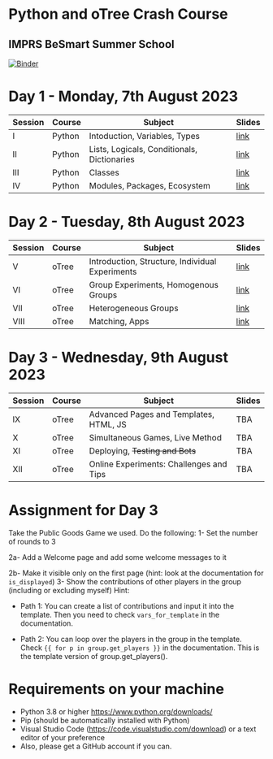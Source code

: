 # Python and oTree Crash Course
## IMPRS BeSmart Summer School
[![Binder](https://mybinder.org/badge_logo.svg)](https://mybinder.org/v2/gh/aseyq/imprs/HEAD)

# Day 1 - Monday, 7th August 2023
| Session | Course | Subject                                      | Slides |
|---------|--------|----------------------------------------------|--------|
| I       | Python | Intoduction, Variables, Types                |[link](https://www.saral.it/imprs/slides/s1_python1.html)|
| II      | Python | Lists, Logicals, Conditionals, Dictionaries  |[link](https://www.saral.it/imprs/slides/s2_python2.html)        |
| III     | Python | Classes                                      |[link](https://www.saral.it/imprs/slides/s3_python3.html)        |
| IV      | Python | Modules, Packages, Ecosystem                 |[link](https://www.saral.it/imprs/slides/s4_python4.html)        |

# Day 2 - Tuesday, 8th August 2023
| Session | Course | Subject                                      | Slides |
|---------|--------|----------------------------------------------|--------|
| V       | oTree  | Introduction, Structure, Individual Experiments |  [link](https://www.saral.it/imprs/slides/s5_otreeintro.html#/title-slide)|  |
| VI      | oTree  | Group Experiments, Homogenous Groups     |  [link](https://www.saral.it/imprs/slides/s6_group.html#/title-slide)   |
| VII     | oTree  | Heterogeneous Groups                         |  [link](https://www.saral.it/imprs/slides/s7_group2.html#/title-slide)  |
| VIII    | oTree  | Matching, Apps                               |  [link](https://www.saral.it/imprs/slides/s8_matching.html#/title-slide)   |

# Day 3 - Wednesday, 9th August 2023

| Session | Course | Subject                                      | Slides |
|---------|--------|----------------------------------------------|--------|
| IX      | oTree  | Advanced Pages and Templates, HTML, JS       |  TBA   |
| X      | oTree  | Simultaneous Games, Live Method               |  TBA   |
| XI     | oTree  | Deploying, ~~Testing and Bots~~               |  TBA   |
| XII    | oTree  | Online Experiments: Challenges and Tips       |  TBA   |


# Assignment for Day 3 

Take the Public Goods Game we used. Do the following:
1- Set the number of rounds to 3

2a- Add a Welcome page and add some welcome messages to it

2b- Make it visible only on the first page (hint: look at the documentation for `is_displayed`)
3- Show the contributions of other players in the group (including or excluding myself)
    Hint: 
    
  - Path 1: You can create a list of contributions and input it into the template. Then you need to check `vars_for_template` in the documentation.
    
  - Path 2: You can loop over the players in the group in the template. Check `{{ for p in group.get_players }}` in the documentation. This is the template version of group.get_players(). 

# Requirements on your machine
- Python 3.8 or higher https://www.python.org/downloads/
- Pip (should be automatically installed with Python)
- Visual Studio Code (https://code.visualstudio.com/download) or a text editor of your preference
- Also, please get a GitHub account if you can.
